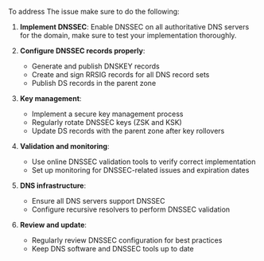 To address The issue make sure to do the following:

1. **Implement DNSSEC**: Enable DNSSEC on all authoritative DNS servers for the domain, make sure to test your implementation thoroughly.

2. **Configure DNSSEC records properly**: 
   - Generate and publish DNSKEY records
   - Create and sign RRSIG records for all DNS record sets
   - Publish DS records in the parent zone

3. **Key management**:
   - Implement a secure key management process
   - Regularly rotate DNSSEC keys (ZSK and KSK)
   - Update DS records with the parent zone after key rollovers

4. **Validation and monitoring**:
   - Use online DNSSEC validation tools to verify correct implementation
   - Set up monitoring for DNSSEC-related issues and expiration dates

5. **DNS infrastructure**:
   - Ensure all DNS servers support DNSSEC
   - Configure recursive resolvers to perform DNSSEC validation

6. **Review and update**:
   - Regularly review DNSSEC configuration for best practices
   - Keep DNS software and DNSSEC tools up to date
